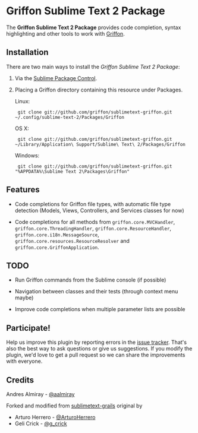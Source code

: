 # Griffon Sublime Text 2 Package

The **Griffon Sublime Text 2 Package** provides code completion, syntax highlighting and other tools to work with [Griffon].


## Installation

There are two main ways to install the *Griffon Sublime Text 2 Package*:

1. Via the [Sublime Package Control]. 

2. Placing a Griffon directory containing this resource under Packages.

    Linux:

        git clone git://github.com/griffon/sublimetext-griffon.git ~/.config/sublime-text-2/Packages/Griffon

    OS X:

        git clone git://github.com/griffon/sublimetext-griffon.git ~/Library/Application\ Support/Sublime\ Text\ 2/Packages/Griffon

    Windows:

        git clone git://github.com/griffon/sublimetext-griffon.git "%APPDATA%\Sublime Text 2\Packages\Griffon"


## Features

- Code completions for Griffon file types, with automatic file type detection (Models, Views, Controllers, and Services classes for now)

- Code completions for all methods from `griffon.core.MVCHandler`, `griffon.core.ThreadingHandler`, `griffon.core.ResourceHandler`, `griffon.core.i18n.MessageSource`, `griffon.core.resources.ResourceResolver` and `griffon.core.GriffonApplication`.

## TODO

- Run Griffon commands from the Sublime console (if possible)

- Navigation between classes and their tests (through context menu maybe)

- Improve code completions when multiple parameter lists are possible


## Participate!

Help us improve this plugin by reporting errors in the [issue tracker]. That's also the best way to ask questions or
give us suggestions. If you modify the plugin, we'd love to get a pull request so we can share the improvements with everyone.

## Credits

Andres Almiray - [@aalmiray](https://twitter.com/aalmiray)

Forked and modified from [sublimetext-grails] original by

* Arturo Herrero - [@ArturoHerrero](https://twitter.com/ArturoHerrero)
* Geli Crick - [@g_crick](https://twitter.com/g_crick)


[Griffon]: http://griffon-framework.org/
[Sublime Package Control]: http://wbond.net/sublime_packages/package_control
[issue tracker]: https://github.com/griffon/sublimetext-griffon/issues
[sublimetext-grails]: https://github.com/osoco/sublimetext-grails